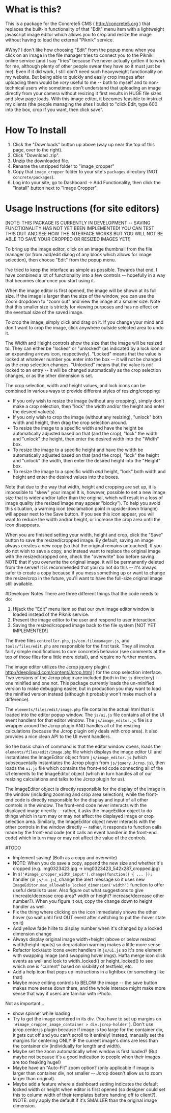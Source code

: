 # What is this?
This is a package for the Concrete5 CMS ( http://concrete5.org ) that replaces the built-in functionality of that "Edit" menu item with a lightweight javascript image editor which allows you to crop and resize the image without having to load the external "Piknik" service.

#Why?
I don't like how choosing "Edit" from the popup menu when you click on an image in the file manager tries to connect you to the Piknik online service (and I say "tries" because I've never actually gotten it to work for me, although plenty of other people swear they have so it must just be me). Even if it did work, I still don't need such heavyweight functionality on my website. But being able to quickly and easily crop images after uploading them would be *very* useful to me -- both to myself and to non-technical users who sometimes don't understand that uploading an image directly from your camera without resizing it first results in HUGE file sizes and slow page loads. With this image editor, it becomes feasible to instruct my clients (the people managing the sites I build) to "click Edit, type 600 into the box, crop if you want, then click save".

# How To Install
1. Click the "Downloads" button up above (way up near the top of this page, over to the right).
2. Click "Download .zip".
3. Unzip the downloaded file.
4. Rename the unzipped folder to "image_cropper"
5. Copy that `image_cropper` folder to your site's `packages` directory (NOT `concrete/packages`).
6. Log into your site, go to Dashboard -> Add Functionality, then click the "Install" button next to "Image Cropper".

# Usage Instructions (for site editors)
[NOTE: THIS PACKAGE IS CURRENTLY IN DEVELOPMENT -- SAVING FUNCTIONALITY HAS NOT YET BEEN IMPLEMENTED! YOU CAN TEST THIS OUT AND SEE HOW THE INTERFACE WORKS BUT YOU WILL NOT BE ABLE TO SAVE YOUR CROPPED OR RESIZED IMAGES YET!]

To bring up the image editor, click on an image thumbnail from the file manager (or from add/edit dialog of any block which allows for image selection), then choose "Edit" from the popup menu.

I've tried to keep the interface as simple as possible. Towards that end, I have combined a lot of functionality into a few controls -- hopefully in a way that becomes clear once you start using it.

When the image editor is first opened, the image will be shown at its full size. If the image is larger than the size of the window, you can use the Zoom dropdown to "zoom out" and view the image at a smaller size. Note that this smaller size is strictly for viewing purposes and has no effect on the eventual size of the saved image.

To crop the image, simply click and drag on it. If you change your mind and don't want to crop the image, click anywhere outside selected area to undo it.

The Width and Height controls show the size that the image will be resized to. They can either be "locked" or "unlocked" (as indicated by a lock icon or an expanding arrows icon, respectively). "Locked" means that the value is locked at whatever number you enter into the box -- it will not be changed as the crop selection changes. "Unlocked" means that the value is *not* locked to an entry -- it will be changed automatically as the crop selection changes, or as the other dimension is set.

The crop selection, width and height values, and lock icons can be combined in various ways to provide different styles of resizing/cropping:

* If you only wish to resize the image (without any cropping), simply don't make a crop selection, then "lock" the width and/or the height and enter the desired value(s).
* If you only wish to crop the image (without any resizing), "unlock" both width and height, then drag the crop selection around.
* To resize the image to a specific width and have the height be automatically adjusted based on that (and the crop), "lock" the width and "unlock" the height, then enter the desired width into the "Width" box.
* To resize the image to a specific height and have the width be automatically adjusted based on that (and the crop), "lock" the height and "unlock" the width, then enter the desired height into the "Height" box.
* To resize the image to a specific width *and* height, "lock" both width and height and enter the desired values into the boxes.

Note that due to the way that width, height and cropping are set up, it is impossible to "skew" your image! It is, however, possible to set a new image size that is wider and/or taller than the original, which will result in a loss of image quality (the resized image may appear "blocky"). To help you avoid this situation, a warning icon (exclamation point in upside-down triangle) will appear next to the Save button. If you see this icon appear, you will want to reduce the width and/or height, or increase the crop area until the icon disappears.

When you are finished setting your width, height and crop, click the "Save" button to save the resized/cropped image. By default, saving an image always creates a new copy (so that the original remains untouched). If you do not wish to save a copy, and instead want to replace the original image with the resized/cropped one, check the "overwrite" box before saving. NOTE that if you overwrite the original image, it will be permanently deleted from the server! It is recommended that you do not do this -- it's always safer to create a copy because if you mess something up or want to change the resize/crop in the future, you'll want to have the full-size original image still available.

#Developer Notes
There are three different things that the code needs to do:

1. Hijack the "Edit" menu item so that our own image editor window is loaded instead of the Piknik service.
2. Present the image editor to the user and respond to user interaction.
3. Saving the resized/cropped image back to the file system [NOT YET IMPLEMENTED!]

The three files `controller.php`, `js/ccm.filemanager.js`, and `tools/files/edit.php` are responsible for the first task. They all involve fairly simple modifications to core concrete5 behavior (see comments at the top of those files for a little more detail), and require no further mention.

The image editor utilizes the Jcrop jquery plugin ( http://deepliquid.com/content/Jcrop.html ) for the crop selection interface. Two versions of the Jcrop plugin are included (both in the `js` directory) -- one minified and one not. This package currently loads the un-minified version to make debugging easier, but in production you may want to load the minified version instead (although it probably won't make much of a difference).

The `elements/files/edit/image.php` file contains the actual html that is loaded into the editor popup window. The `js/ui.js` file contains all of the UI event handlers for that editor window. The `js/image_editor.js` file is a wrapper around the Jcrop plugin AND handles all of the resizing calculations (because the Jcrop plugin only deals with crop area). It also provides a nice clean API to the UI event handlers.

So the basic chain of command is that the editor window opens, loads the `elements/files/edit/image.php` file which displays the image editor UI and instantiates the ImageEditor object from `js/image_editor.js` (which subsequentally instantiates the Jcrop plugin from `js/jquery.Jcrop.js`), then loads the `ui.js` file which contains the front-end code connecting all of the UI elements to the ImageEditor object (which in turn handles all of our resizing calculations and talks to the Jcrop plugin for us).

The ImageEditor object is directly responsible for the display of the image in the window (including zooming and crop area selection), while the front-end code is directly responsible for the display and input of all other controls in the window. The front-end code never interacts with the displayed image directly -- rather, it asks the ImageEditor object to do things which in turn may or may not affect the displayed image or crop selection area. Similarly, the ImageEditor object never interacts with the other controls in the window directly -- rather, it responds to function calls made by the front-end code (or it calls an event handler in the front-end code) which in turn may or may not affect the value of the controls.

#TODO
* Implement saving! (Both as a copy and overwrite)
* NOTE: When you do save a copy, append the new size and whether it's cropped (e.g. img0323423.jpg -> img0323423_542x287_cropped.jpg)
* In `$('#image_cropper_width_input').change(function() { ... });` handler (in `js/ui.js`), change the alert message so it uses new `ImageEditor.max_allowable_locked_dimension('width')` function to offer useful details to user. Also figure out what suggestions to give (increate/decrease crop area? width or height? increase/decrease other number?). When you figure it out, copy the change down to height handler as well.
* Fix the thing where clicking on the icon immediately shows the other hover (so wait until first OUT event after switching to put the :hover state on it)
* Add yellow fade hilite to display number when it's changed by a locked dimension change
* Always display original image width+height (above or below resized width/height inputs) so degradation warning makes a little more sense
* Refactor lock/auto icons event handlers in `js/ui.js` so it's one element with swapping image (and swapping hover imgs). Hafta merge icon click events as well and look to width_locked() or height_locked() to see which one is "current" based on visibility of textfield, etc.
* Add a help icon that pops up instructions in a lightbox (or something like that)
* Maybe move editing controls to BELOW the image -- the save button makes more sense down there, and the whole interace might make more sense that way if users are familiar with iPhoto.

Not as important...

* show spinner while loading
* Try to get the image centered in its div. (You have to set up margins on `'#image_cropper_image_container > div.jcrop-holder'`). Don't use jcrop.center.js plugin because if image is too large for the container div, it gets cut off and you can't scroll to it entirely! Instead, manually set the margins for centering ONLY IF the current image's dims are less than the container div (individually for length and width).
* Maybe set the zoom automatically when window is first loaded? (But maybe not because it's a good indication to people when their images are too freaking huge!)
* Maybe have an "Auto-Fit" zoom option? (only applicable if image is larger than container div, not smaller -- Jcrop doesn't allow us to zoom larger than original).
* Maybe add a feature where a dashboard setting indicates the default locked width or height when editor is first opened (so designer could set this to column width of their templates before handing off to client?). !NOTE: only apply the default if it's SMALLER than the original image dimension.
